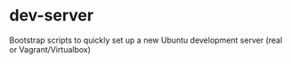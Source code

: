 # dev-server

Bootstrap scripts to quickly set up a new Ubuntu development server (real or Vagrant/Virtualbox)

